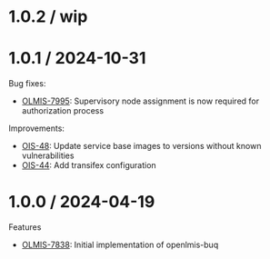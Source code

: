 1.0.2 / wip
==================

1.0.1 / 2024-10-31
==================
Bug fixes:
* [OLMIS-7995](https://openlmis.atlassian.net/browse/OLMIS-7995): Supervisory node assignment is now required for authorization process

Improvements:
* [OIS-48](https://openlmis.atlassian.net/browse/OIS-48): Update service base images to versions without known vulnerabilities
* [OIS-44](https://openlmis.atlassian.net/browse/OIS-44): Add transifex configuration

1.0.0 / 2024-04-19
==================
Features
* [OLMIS-7838](https://openlmis.atlassian.net/browse/OLMIS-7838): Initial implementation of openlmis-buq
